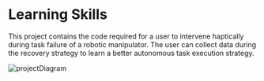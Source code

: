 Learning Skills
==========================
This project contains the code required for a user to intervene haptically during task failure of a robotic manipulator. The user can collect data during the recovery strategy to learn a better autonomous task execution strategy.

![projectDiagram](https://github.com/egalbally/learning_skills/blob/master/imgs/learningSkills_diagram.png)



